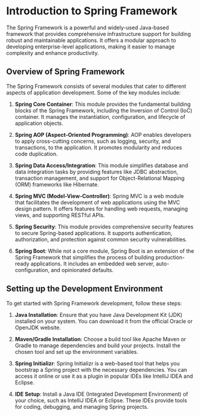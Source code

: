 # Introduction to Spring Framework

The Spring Framework is a powerful and widely-used Java-based framework that provides comprehensive infrastructure support for building robust and maintainable applications. It offers a modular approach to developing enterprise-level applications, making it easier to manage complexity and enhance productivity.

## Overview of Spring Framework

The Spring Framework consists of several modules that cater to different aspects of application development. Some of the key modules include:

1. **Spring Core Container**: This module provides the fundamental building blocks of the Spring Framework, including the Inversion of Control (IoC) container. It manages the instantiation, configuration, and lifecycle of application objects.

2. **Spring AOP (Aspect-Oriented Programming)**: AOP enables developers to apply cross-cutting concerns, such as logging, security, and transactions, to the application. It promotes modularity and reduces code duplication.

3. **Spring Data Access/Integration**: This module simplifies database and data integration tasks by providing features like JDBC abstraction, transaction management, and support for Object-Relational Mapping (ORM) frameworks like Hibernate.

4. **Spring MVC (Model-View-Controller)**: Spring MVC is a web module that facilitates the development of web applications using the MVC design pattern. It offers features for handling web requests, managing views, and supporting RESTful APIs.

5. **Spring Security**: This module provides comprehensive security features to secure Spring-based applications. It supports authentication, authorization, and protection against common security vulnerabilities.

6. **Spring Boot**: While not a core module, Spring Boot is an extension of the Spring Framework that simplifies the process of building production-ready applications. It includes an embedded web server, auto-configuration, and opinionated defaults.

## Setting up the Development Environment

To get started with Spring Framework development, follow these steps:

1. **Java Installation**: Ensure that you have Java Development Kit (JDK) installed on your system. You can download it from the official Oracle or OpenJDK website.

2. **Maven/Gradle Installation**: Choose a build tool like Apache Maven or Gradle to manage dependencies and build your projects. Install the chosen tool and set up the environment variables.

3. **Spring Initializr**: Spring Initializr is a web-based tool that helps you bootstrap a Spring project with the necessary dependencies. You can access it online or use it as a plugin in popular IDEs like IntelliJ IDEA and Eclipse.

4. **IDE Setup**: Install a Java IDE (Integrated Development Environment) of your choice, such as IntelliJ IDEA or Eclipse. These IDEs provide tools for coding, debugging, and managing Spring projects.
